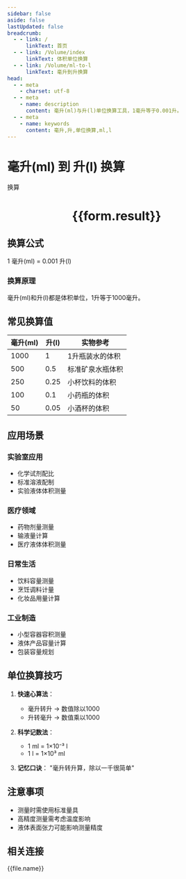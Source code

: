 ```yaml
---
sidebar: false
aside: false
lastUpdated: false
breadcrumb:
  - - link: /
      linkText: 首页
  - - link: /Volume/index
      linkText: 体积单位换算
  - - link: /Volume/ml-to-l
      linkText: 毫升到升换算
head:
  - - meta
    - charset: utf-8
  - - meta
    - name: description
      content: 毫升(ml)与升(l)单位换算工具，1毫升等于0.001升。
  - - meta
    - name: keywords
      content: 毫升,升,单位换算,ml,l
---
```


# 毫升(ml) 到 升(l) 换算

<script setup>
import { onMounted, reactive, inject ,ref  } from 'vue'
import { NButton,NForm ,NFormItem,NInput,NInputNumber,NSelect,NCard,useMessage ,NGrid ,NGi } from 'naive-ui'
import { defineClientComponent } from 'vitepress'
import { Volume } from '../../files';

const convert = inject('convert')
const formRef = ref(null);
const rules = {
  number:{
    required: true,
    type: 'number',
    trigger: "blur"
  }
}
const form = reactive({
  number:null,
  result:'',
  title:'毫升(ml)到升(l)换算'
})

const convertHandler = (e) => {
  e.preventDefault();
  formRef.value?.validate((errors)=>{
    if (!errors) {
      form.result = `${form.number} ml = ${convert(form.number).from('ml').to('l')} l`
    }
  })
}
</script>

<n-form size="large" :model="form" ref='formRef' :rules="rules">
  <n-form-item label="数值" path="number">
    <n-input-number size="large" style="width:100%" :min="0" v-model:value="form.number" placeholder="请输入毫升数值" />
  </n-form-item>
  <n-form-item>
    <n-button type="info" style="width:100%" @click="convertHandler">换算</n-button>
  </n-form-item>
</n-form>
<n-card embedded :bordered="false" hoverable>
  <div style="text-align:center">
    <h1>{{form.result}}</h1>
  </div>
</n-card>

## 换算公式
1 毫升(ml) = 0.001 升(l)

### 换算原理
毫升(ml)和升(l)都是体积单位，1升等于1000毫升。

## 常见换算值
| 毫升(ml) | 升(l) | 实物参考                 |
|---------|-------|--------------------------|
| 1000    | 1     | 1升瓶装水的体积           |
| 500     | 0.5   | 标准矿泉水瓶体积          |
| 250     | 0.25  | 小杯饮料的体积            |
| 100     | 0.1   | 小药瓶的体积              |
| 50      | 0.05  | 小酒杯的体积              |

## 应用场景
### 实验室应用
- 化学试剂配比
- 标准溶液配制
- 实验液体体积测量

### 医疗领域
- 药物剂量测量
- 输液量计算
- 医疗液体体积测量

### 日常生活
- 饮料容量测量
- 烹饪调料计量
- 化妆品用量计算

### 工业制造
- 小型容器容积测量
- 液体产品容量计算
- 包装容量规划

## 单位换算技巧
1. **快速心算法**：
   - 毫升转升 → 数值除以1000
   - 升转毫升 → 数值乘以1000

2. **科学记数法**：
   - 1 ml = 1×10⁻³ l
   - 1 l = 1×10³ ml

3. **记忆口诀**：
   "毫升转升算，除以一千很简单"

## 注意事项
- 测量时需使用标准量具
- 高精度测量需考虑温度影响
- 液体表面张力可能影响测量精度

## 相关连接
<n-grid x-gap="12" :cols="2">
  <n-gi v-for="(file, index) in Volume" :key="index">
    <n-button
      text
      tag="a"
      :href="file.path"
      type="info"
    >
      {{file.name}}
    </n-button>
  </n-gi>
</n-grid>